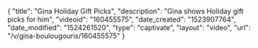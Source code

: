 {
    "title": "Gina Holiday Gift Picks",
    "description": "Gina shows Holiday gift picks for him",
    "videoid": "160455575",
    "date_created": "1523907764",
    "date_modified": "1524261520",
    "type": "captivate",
    "layout": "video",
    "url": "\/v\/gina-boulougouris\/160455575"
}